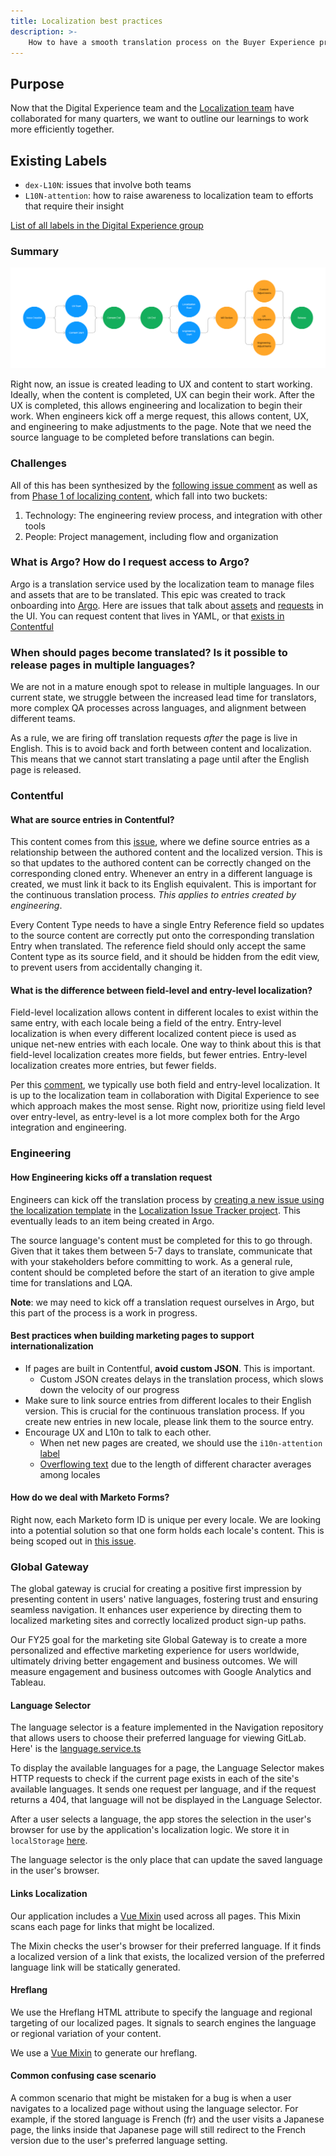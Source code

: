 ```yaml
---
title: Localization best practices
description: >-
    How to have a smooth translation process on the Buyer Experience project from start to finish, with common pitfalls and tips to make that easy for translators, stakeholders, and engineers.
---
```


## Purpose

Now that the Digital Experience team and the [Localization team](/handbook/marketing/localization/) have collaborated for many quarters, we want to outline our learnings to work more efficiently together.

## Existing Labels

* `dex-L10N`: issues that involve both teams
* `L10N-attention`: how to raise awareness to localization team to efforts that require their insight

[List of all labels in the Digital Experience group](https://gitlab.com/groups/gitlab-com/marketing/digital-experience/-/labels?subscribed=&sort=relevance&search=l10n)

### Summary

![Flowchart of process current process](current-expected-localization-flow.png)

Right now, an issue is created leading to UX and content to start working. Ideally, when the content is completed, UX can begin their work. After the UX is completed, this allows engineering and localization to begin their work. When engineers kick off a merge request, this allows content, UX, and engineering to make adjustments to the page. Note that we need the source language to be completed before translations can begin.

### Challenges

All of this has been synthesized by the [following issue comment](https://gitlab.com/gitlab-com/marketing/digital-experience/buyer-experience/-/issues/3855#note_1980717872) as well as from [Phase 1 of localizing content](https://gitlab.com/gitlab-com/localization/localization-team/-/issues/169#recycle-improvements-what-can-be-improved), which fall into two buckets:

1. Technology: The engineering review process, and integration with other tools
1. People: Project management, including flow and organization

### What is Argo? How do I request access to Argo?

Argo is a translation service used by the localization team to manage files and assets that are to be translated. This epic was created to track onboarding into [Argo](https://gitlab.com/gitlab-com/localization/localization-team/-/issues/156). Here are issues that talk about [assets](https://gitlab.com/gitlab-com/localization/localization-team/-/issues/173) and [requests](https://gitlab.com/gitlab-com/localization/localization-team/-/issues/174) in the UI. You can request content that lives in YAML, or that [exists in Contentful](https://gitlab.com/gitlab-com/localization/localization-team/-/issues/172)

### When should pages become translated? Is it possible to release pages in multiple languages?

We are not in a mature enough spot to release in multiple languages. In our current state, we struggle between the increased lead time for translators, more complex QA processes across languages, and alignment between different teams.

As a rule, we are firing off translation requests _after_ the page is live in English. This is to avoid back and forth between content and localization. This means that we cannot start translating a page until after the English page is released.

### Contentful

#### What are source entries in Contentful?

This content comes from this [issue](https://gitlab.com/gitlab-com/localization/localization-team/-/issues/68), where we define source entries as a relationship between the authored content and the localized version. This is so that updates to the authored content can be correctly changed on the corresponding cloned entry. Whenever an entry in a different language is created, we must link it back to its English equivalent. This is important for the continuous translation process. _This applies to entries created by engineering_.

Every Content Type needs to have a single Entry Reference field so updates to the source content are correctly put onto the corresponding translation Entry when translated. The reference field should only accept the same Content type as its source field, and it should be hidden from the edit view, to prevent users from accidentally changing it.

#### What is the difference between field-level and entry-level localization?

Field-level localization allows content in different locales to exist within the same entry, with each locale being a field of the entry. Entry-level localization is when every different localized content piece is used as unique net-new entries with each locale. One way to think about this is that field-level localization creates more fields, but fewer entries. Entry-level localization creates more entries, but fewer fields.

Per this [comment](https://gitlab.com/gitlab-com/marketing/digital-experience/buyer-experience/-/issues/3683#note_1901051450), we typically use both field and entry-level localization. It is up to the localization team in collaboration with Digital Experience to see which approach makes the most sense. Right now, prioritize using field level over entry-level, as entry-level is a lot more complex both for the Argo integration and engineering.

### Engineering

#### How Engineering kicks off a translation request

Engineers can kick off the translation process by [creating a new issue using the localization template](https://gitlab.com/gitlab-com/localization/issue-tracker/-/issues/new?issuable_template=localization-request) in the [Localization Issue Tracker project](https://gitlab.com/gitlab-com/localization/issue-tracker). This eventually leads to an item being created in Argo.

The source language's content must be completed for this to go through. Given that it takes them between 5-7 days to translate, communicate that with your stakeholders before committing to work. As a general rule, content should be completed before the start of an iteration to give ample time for translations and LQA.

**Note**: we may need to kick off a translation request ourselves in Argo, but this part of the process is a work in progress.

#### Best practices when building marketing pages to support internationalization

* If pages are built in Contentful, **avoid custom JSON**. This is important.
  * Custom JSON creates delays in the translation process, which slows down the velocity of our progress
* Make sure to link source entries from different locales to their English version. This is crucial for the continuous translation process. If you create new entries in new locale, please link them to the source entry.
* Encourage UX and L10n to talk to each other.
  * When net new pages are created, we should use the `i10n-attention` [label](https://gitlab.com/groups/gitlab-com/-/labels?subscribed=&sort=relevance&search=l10n-attention)
  * [Overflowing text](https://gitlab.com/gitlab-com/localization/localization-team/-/issues/171) due to the length of different character averages among locales

#### How do we deal with Marketo Forms?

Right now, each Marketo form ID is unique per every locale. We are looking into a potential solution so that one form holds each locale's content. This is being scoped out in [this issue](https://gitlab.com/gitlab-com/marketing/digital-experience/buyer-experience/-/issues/3873).

### Global Gateway

The global gateway is crucial for creating a positive first impression by presenting content in users' native languages, fostering trust and ensuring seamless navigation. It enhances user experience by directing them to localized marketing sites and correctly localized product sign-up paths. 

Our FY25 goal for the marketing site Global Gateway is to create a more personalized and effective marketing experience for users worldwide, ultimately driving better engagement and business outcomes. We will measure engagement and business outcomes with Google Analytics and Tableau. 

#### Language Selector

The language selector is a feature implemented in the Navigation repository that allows users to choose their preferred language for viewing GitLab. Here' is the [language.service.ts](https://gitlab.com/gitlab-com/marketing/digital-experience/navigation/-/blob/main/src/services/language.service.ts?ref_type=heads)

To display the available languages for a page, the Language Selector makes HTTP requests to check if the current page exists in each of the site's available languages. It sends one request per language, and if the request returns a 404, that language will not be displayed in the Language Selector.

After a user selects a language, the app stores the selection in the user's browser for use by the application's localization logic. We store it in `localStorage` [here](https://gitlab.com/gitlab-com/marketing/digital-experience/navigation/-/blob/main/src/components/Common/language-selector.vue?ref_type=heads#L97).

The language selector is the only place that can update the saved language in the user's browser.

#### Links Localization

Our application includes a [Vue Mixin](https://gitlab.com/gitlab-com/marketing/digital-experience/buyer-experience/-/blob/main/mixins/live-preview.mixin.ts?ref_type=heads) used across all pages. This Mixin scans each page for links that might be localized.

The Mixin checks the user's browser for their preferred language. If it finds a localized version of a link that exists, the localized version of the preferred language link will be statically generated.

#### Hreflang

We use the Hreflang HTML attribute to specify the language and regional targeting of our localized pages. It signals to search engines the language or regional variation of your content.

We use a [Vue Mixin](https://gitlab.com/gitlab-com/marketing/digital-experience/buyer-experience/-/blob/main/mixins/localized-href.mixin.ts?ref_type=heads) to generate our hreflang.

#### Common confusing case scenario

A common scenario that might be mistaken for a bug is when a user navigates to a localized page without using the language selector. For example, if the stored language is French (fr) and the user visits a Japanese page, the links inside that Japanese page will still redirect to the French version due to the user's preferred language setting.
